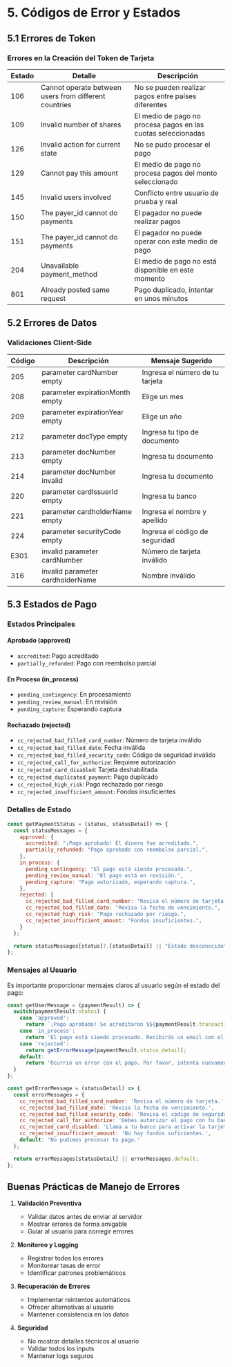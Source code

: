 # 5. Códigos de Error y Estados

## 5.1 Errores de Token

### Errores en la Creación del Token de Tarjeta

| Estado | Detalle | Descripción |
|--------|---------|-------------|
| 106 | Cannot operate between users from different countries | No se pueden realizar pagos entre países diferentes |
| 109 | Invalid number of shares | El medio de pago no procesa pagos en las cuotas seleccionadas |
| 126 | Invalid action for current state | No se pudo procesar el pago |
| 129 | Cannot pay this amount | El medio de pago no procesa pagos del monto seleccionado |
| 145 | Invalid users involved | Conflicto entre usuario de prueba y real |
| 150 | The payer_id cannot do payments | El pagador no puede realizar pagos |
| 151 | The payer_id cannot do payments | El pagador no puede operar con este medio de pago |
| 204 | Unavailable payment_method | El medio de pago no está disponible en este momento |
| 801 | Already posted same request | Pago duplicado, intentar en unos minutos |

## 5.2 Errores de Datos

### Validaciones Client-Side

| Código | Descripción | Mensaje Sugerido |
|--------|-------------|------------------|
| 205 | parameter cardNumber empty | Ingresa el número de tu tarjeta |
| 208 | parameter expirationMonth empty | Elige un mes |
| 209 | parameter expirationYear empty | Elige un año |
| 212 | parameter docType empty | Ingresa tu tipo de documento |
| 213 | parameter docNumber empty | Ingresa tu documento |
| 214 | parameter docNumber invalid | Ingresa tu documento |
| 220 | parameter cardIssuerId empty | Ingresa tu banco |
| 221 | parameter cardholderName empty | Ingresa el nombre y apellido |
| 224 | parameter securityCode empty | Ingresa el código de seguridad |
| E301 | invalid parameter cardNumber | Número de tarjeta inválido |
| 316 | invalid parameter cardholderName | Nombre inválido |

## 5.3 Estados de Pago

### Estados Principales

#### Aprobado (approved)
- `accredited`: Pago acreditado
- `partially_refunded`: Pago con reembolso parcial

#### En Proceso (in_process)
- `pending_contingency`: En procesamiento
- `pending_review_manual`: En revisión
- `pending_capture`: Esperando captura

#### Rechazado (rejected)
- `cc_rejected_bad_filled_card_number`: Número de tarjeta inválido
- `cc_rejected_bad_filled_date`: Fecha inválida
- `cc_rejected_bad_filled_security_code`: Código de seguridad inválido
- `cc_rejected_call_for_authorize`: Requiere autorización
- `cc_rejected_card_disabled`: Tarjeta deshabilitada
- `cc_rejected_duplicated_payment`: Pago duplicado
- `cc_rejected_high_risk`: Pago rechazado por riesgo
- `cc_rejected_insufficient_amount`: Fondos insuficientes

### Detalles de Estado

```javascript
const getPaymentStatus = (status, statusDetail) => {
  const statusMessages = {
    approved: {
      accredited: "¡Pago aprobado! El dinero fue acreditado.",
      partially_refunded: "Pago aprobado con reembolso parcial.",
    },
    in_process: {
      pending_contingency: "El pago está siendo procesado.",
      pending_review_manual: "El pago está en revisión.",
      pending_capture: "Pago autorizado, esperando captura.",
    },
    rejected: {
      cc_rejected_bad_filled_card_number: "Revisa el número de tarjeta.",
      cc_rejected_bad_filled_date: "Revisa la fecha de vencimiento.",
      cc_rejected_high_risk: "Pago rechazado por riesgo.",
      cc_rejected_insufficient_amount: "Fondos insuficientes.",
    }
  };

  return statusMessages[status]?.[statusDetail] || "Estado desconocido";
};
```

### Mensajes al Usuario

Es importante proporcionar mensajes claros al usuario según el estado del pago:

```javascript
const getUserMessage = (paymentResult) => {
  switch(paymentResult.status) {
    case 'approved':
      return `¡Pago aprobado! Se acreditaron $${paymentResult.transaction_amount}`;
    case 'in_process':
      return 'El pago está siendo procesado. Recibirás un email con el resultado.';
    case 'rejected':
      return getErrorMessage(paymentResult.status_detail);
    default:
      return 'Ocurrió un error con el pago. Por favor, intenta nuevamente.';
  }
};

const getErrorMessage = (statusDetail) => {
  const errorMessages = {
    cc_rejected_bad_filled_card_number: 'Revisa el número de tarjeta.',
    cc_rejected_bad_filled_date: 'Revisa la fecha de vencimiento.',
    cc_rejected_bad_filled_security_code: 'Revisa el código de seguridad.',
    cc_rejected_call_for_authorize: 'Debes autorizar el pago con tu banco.',
    cc_rejected_card_disabled: 'Llama a tu banco para activar la tarjeta.',
    cc_rejected_insufficient_amount: 'No hay fondos suficientes.',
    default: 'No pudimos procesar tu pago.'
  };

  return errorMessages[statusDetail] || errorMessages.default;
};
```

## Buenas Prácticas de Manejo de Errores

1. **Validación Preventiva**
   - Validar datos antes de enviar al servidor
   - Mostrar errores de forma amigable
   - Guiar al usuario para corregir errores

2. **Monitoreo y Logging**
   - Registrar todos los errores
   - Monitorear tasas de error
   - Identificar patrones problemáticos

3. **Recuperación de Errores**
   - Implementar reintentos automáticos
   - Ofrecer alternativas al usuario
   - Mantener consistencia en los datos

4. **Seguridad**
   - No mostrar detalles técnicos al usuario
   - Validar todos los inputs
   - Mantener logs seguros